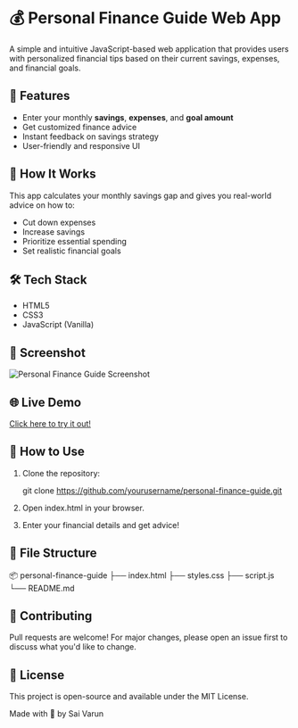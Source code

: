 # 💰 Personal Finance Guide Web App

A simple and intuitive JavaScript-based web application that provides users with personalized financial tips based on their current savings, expenses, and financial goals.

## 🚀 Features

- Enter your monthly **savings**, **expenses**, and **goal amount**
- Get customized finance advice
- Instant feedback on savings strategy
- User-friendly and responsive UI

## 🧠 How It Works

This app calculates your monthly savings gap and gives you real-world advice on how to:
- Cut down expenses
- Increase savings
- Prioritize essential spending
- Set realistic financial goals

## 🛠️ Tech Stack

- HTML5
- CSS3
- JavaScript (Vanilla)

## 📸 Screenshot

![Personal Finance Guide Screenshot](screenshot.png) <!-- Replace with your actual screenshot file -->

## 🌐 Live Demo

[Click here to try it out!](#) <!-- Add your hosted link if deployed -->

## 🧩 How to Use

1. Clone the repository:
   
   git clone https://github.com/yourusername/personal-finance-guide.git

2. Open index.html in your browser.

3. Enter your financial details and get advice!

## 📁 File Structure

📦 personal-finance-guide
├── index.html
├── styles.css
├── script.js
└── README.md

## 🙌 Contributing

Pull requests are welcome! For major changes, please open an issue first to discuss what you'd like to change.

## 📄 License

This project is open-source and available under the MIT License.

Made with 💸 by Sai Varun